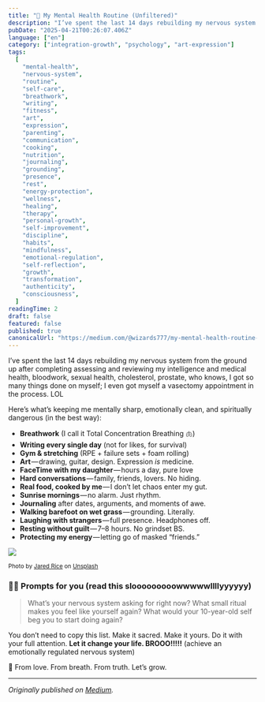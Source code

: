 ```yaml
---
title: "🧠 My Mental Health Routine (Unfiltered)"
description: "I’ve spent the last 14 days rebuilding my nervous system from the ground up after completing assessing and reviewing my intelligence and…"
pubDate: "2025-04-21T00:26:07.406Z"
language: ["en"]
category: ["integration-growth", "psychology", "art-expression"]
tags:
  [
    "mental-health",
    "nervous-system",
    "routine",
    "self-care",
    "breathwork",
    "writing",
    "fitness",
    "art",
    "expression",
    "parenting",
    "communication",
    "cooking",
    "nutrition",
    "journaling",
    "grounding",
    "presence",
    "rest",
    "energy-protection",
    "wellness",
    "healing",
    "therapy",
    "personal-growth",
    "self-improvement",
    "discipline",
    "habits",
    "mindfulness",
    "emotional-regulation",
    "self-reflection",
    "growth",
    "transformation",
    "authenticity",
    "consciousness",
  ]
readingTime: 2
draft: false
featured: false
published: true
canonicalUrl: "https://medium.com/@wizards777/my-mental-health-routine-unfiltered-1ebfc2b1bde9"
---
```


I’ve spent the last 14 days rebuilding my nervous system from the ground up after completing assessing and reviewing my intelligence and medical health, bloodwork, sexual health, cholesterol, prostate, who knows, I got so many things done on myself; I even got myself a vasectomy appointment in the process. LOL

Here’s what’s keeping me mentally sharp, emotionally clean, and spiritually dangerous (in the best way):

- **Breathwork** (I call it Total Concentration Breathing 🫁)
- **Writing every single day** (not for likes, for survival)
- **Gym & stretching** (RPE + failure sets + foam rolling)
- **Art** — drawing, guitar, design. Expression _is_ medicine.
- **FaceTime with my daughter** — hours a day, pure love
- **Hard conversations** — family, friends, lovers. No hiding.
- **Real food, cooked by me** — I don’t let chaos enter my gut.
- **Sunrise mornings** — no alarm. Just rhythm.
- **Journaling** after dates, arguments, and moments of awe.
- **Walking barefoot on wet grass** — grounding. Literally.
- **Laughing with strangers** — full presence. Headphones off.
- **Resting without guilt** — 7–8 hours. No grindset BS.
- **Protecting my energy** — letting go of masked “friends.”

![](https://cdn-images-1.medium.com/max/1200/0*NvPrWlGGs9bp0nNV)

<small>Photo by [Jared Rice](https://unsplash.com/@jareddrice?utm_source=medium&utm_medium=referral) on [Unsplash](https://unsplash.com?utm_source=medium&utm_medium=referral)</small>

### 🧠💥 **Prompts for you (read this slooooooooowwwwwllllyyyyyy)**

> What’s your nervous system asking for right now? What small ritual makes you feel like yourself again? What would your 10-year-old self beg you to start doing again?

You don’t need to copy this list. Make it sacred. Make it yours. Do it with your full attention. **Let it change your life. BROOO!!!!!** (achieve an emotionally regulated nervous system)

🌱 From love. From breath. From truth. Let’s grow.

---

_Originally published on [Medium](https://medium.com/@wizards777/my-mental-health-routine-unfiltered-1ebfc2b1bde9)._
